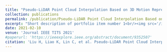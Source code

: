 ```yaml
---
title: "Pseudo-LiDAR Point Cloud Interpolation Based on 3D Motion Representation and Spatial Supervision"
collection: publications
permalink: /publication/Pseudo-LiDAR Point Cloud Interpolation Based on 3D Motion Representation and Spatial Supervision
excerpt: "Short description of portfolio item number 1<br/><img src='/images/Pseudo-LiDAR.PNG'>"
date: 2021-02-10
venue: 'Journal IEEE TITS 2021'
#paperurl: 'https://ieeexplore.ieee.org/abstract/document/9352507'
citation: 'Liu H, Liao K, Lin C, et al. Pseudo-LiDAR Point Cloud Interpolation Based on 3D Motion Representation and Spatial Supervision. IEEE Transactions on Intelligent Transportation Systems, 2021'
---
```


